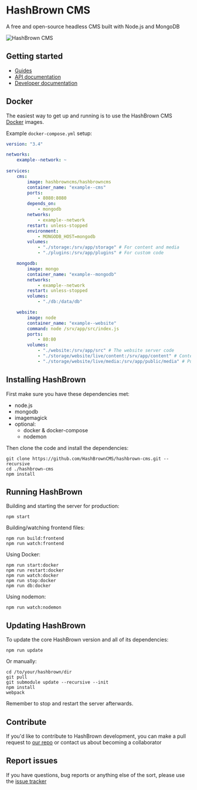 # HashBrown CMS

A free and open-source headless CMS built with Node.js and MongoDB

![HashBrown CMS](http://hashbrowncms.org/img/screenshot.jpg)

## Getting started
- [Guides](https://hashbrowncms.org/guides)
- [API documentation](https://hashbrowncms.org/docs/api/)
- [Developer documentation](https://hashbrowncms.org/docs/src/)

## Docker

The easiest way to get up and running is to use the HashBrown CMS [Docker](https://hub.docker.com/r/hashbrowncms/hashbrowncms/tags) images.

Example `docker-compose.yml` setup:

```yaml
version: "3.4"

networks:
    example--network: ~
    
services:
    cms:
        image: hashbrowncms/hashbrowncms
        container_name: "example--cms"
        ports:
            - 8080:8080
        depends_on:
            - mongodb
        networks:
            - example--network
        restart: unless-stopped
        environment:
            - MONGODB_HOST=mongodb
        volumes:
            - "./storage:/srv/app/storage" # For content and media
            - "./plugins:/srv/app/plugins" # For custom code

    mongodb:
        image: mongo
        container_name: "example--mongodb"
        networks:
            - example--network
        restart: unless-stopped
        volumes:
            - "./db:/data/db"

    website:
        image: node
        container_name: "example--website"
        command: node /srv/app/src/index.js
        ports:
            - 80:80
        volumes:
            - "./website:/srv/app/src" # The website server code
            - "./storage/website/live/content:/srv/app/content" # Content files to be presented by the website
            - "./storage/website/live/media:/srv/app/public/media" # Public directory for media files
```

## Installing HashBrown

First make sure you have these dependencies met:  
- node.js
- mongodb
- imagemagick
- optional:
  - docker & docker-compose
  - nodemon

Then clone the code and install the dependencies:  
```
git clone https://github.com/HashBrownCMS/hashbrown-cms.git --recursive
cd ./hashbrown-cms
npm install
```

## Running HashBrown

Building and starting the server for production:
```
npm start
```

Building/watching frontend files:
```
npm run build:frontend
npm run watch:frontend
```

Using Docker:
```
npm run start:docker
npm run restart:docker
npm run watch:docker
npm run stop:docker
npm run db:docker
```

Using nodemon:
```
npm run watch:nodemon
```

## Updating HashBrown

To update the core HashBrown version and all of its dependencies:
```
npm run update
```

Or manually:
```
cd /to/your/hashbrown/dir
git pull
git submodule update --recursive --init
npm install
webpack 
```

Remember to stop and restart the server afterwards.

## Contribute
If you'd like to contribute to HashBrown development, you can make a pull request to [our repo](https://github.com/HashBrownCMS/hashbrown-cms) or contact us about becoming a collaborator

## Report issues
If you have questions, bug reports or anything else of the sort, please use the [issue tracker](https://github.com/HashBrownCMS/hashbrown-cms/issues)
